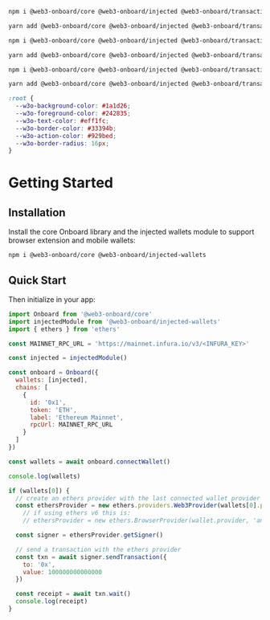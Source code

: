 <script>
  import HomeLayout from '$lib/components/HomeLayout.svelte'
  import HeroSection from '$lib/components/HeroSection.svelte'
  import FeaturesSection from '$lib/components/FeaturesSection.svelte'
  import ThemingSection from '$lib/components/ThemingSection.svelte'
  import TestimonialSection from '$lib/components/TestimonialSection.svelte'
  import GettingStarted from '$lib/components/GettingStarted.svelte'
</script>

<HomeLayout>
<HeroSection slot="hero">
  <Tabs values={['npm', 'yarn']} slot="code">
  <TabPanel value="npm">

  ```sh copy
  npm i @web3-onboard/core @web3-onboard/injected @web3-onboard/transaction-preview
  ```

  </TabPanel>
  <TabPanel value="yarn">

  ```sh copy
  yarn add @web3-onboard/core @web3-onboard/injected @web3-onboard/transaction-preview
  ```

  </TabPanel>
  </Tabs>
</HeroSection>

<FeaturesSection slot="features">
  <Tabs values={['npm', 'yarn']} slot="install">
  <TabPanel value="npm">

  ```sh copy
  npm i @web3-onboard/core @web3-onboard/injected @web3-onboard/transaction-preview
  ```

  </TabPanel>
  <TabPanel value="yarn">

  ```sh copy
  yarn add @web3-onboard/core @web3-onboard/injected @web3-onboard/transaction-preview
  ```

  </TabPanel>
  </Tabs>
  <Tabs values={['npm', 'yarn']} slot="installTp">
  <TabPanel value="npm">

  ```sh copy
  npm i @web3-onboard/core @web3-onboard/injected @web3-onboard/transaction-preview
  ```

  </TabPanel>
  <TabPanel value="yarn">

  ```sh copy
  yarn add @web3-onboard/core @web3-onboard/injected @web3-onboard/transaction-preview
  ```

  </TabPanel>
  </Tabs>
</FeaturesSection>

<ThemingSection slot="theming">

  <div slot="themingCode">

  ```css copy
  :root {
    --w3o-background-color: #1a1d26;
    --w3o-foreground-color: #242835;
    --w3o-text-color: #eff1fc;
    --w3o-border-color: #33394b;
    --w3o-action-color: #929bed;
    --w3o-border-radius: 16px;
  }
  ```
  </div>

</ThemingSection>

<TestimonialSection slot="testimonial"/>

<GettingStarted slot="gettingStarted">
<div slot="gettingStarted">

# Getting Started

## Installation

Install the core Onboard library and the injected wallets module to support browser extension and mobile wallets:

```bash copy
npm i @web3-onboard/core @web3-onboard/injected-wallets
```

## Quick Start

Then initialize in your app:

```js copy lineNumbers
import Onboard from '@web3-onboard/core'
import injectedModule from '@web3-onboard/injected-wallets'
import { ethers } from 'ethers'

const MAINNET_RPC_URL = 'https://mainnet.infura.io/v3/<INFURA_KEY>'

const injected = injectedModule()

const onboard = Onboard({
  wallets: [injected],
  chains: [
    {
      id: '0x1',
      token: 'ETH',
      label: 'Ethereum Mainnet',
      rpcUrl: MAINNET_RPC_URL
    }
  ]
})

const wallets = await onboard.connectWallet()

console.log(wallets)

if (wallets[0]) {
  // create an ethers provider with the last connected wallet provider
  const ethersProvider = new ethers.providers.Web3Provider(wallets[0].provider, 'any')
    // if using ethers v6 this is:
    // ethersProvider = new ethers.BrowserProvider(wallet.provider, 'any')

  const signer = ethersProvider.getSigner()

  // send a transaction with the ethers provider
  const txn = await signer.sendTransaction({
    to: '0x',
    value: 100000000000000
  })

  const receipt = await txn.wait()
  console.log(receipt)
}
```
</div>
</GettingStarted>

</HomeLayout>
